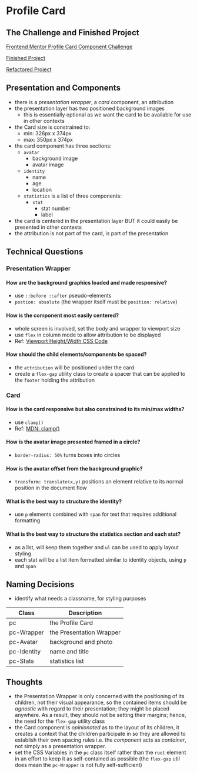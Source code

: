 # Profile Card

## The Challenge and Finished Project

[Frontend Mentor Profile Card Component Challenge](https://www.frontendmentor.io/challenges/profile-card-component-cfArpWshJ)

[Finished Project](https://janegca.github.io/fem-challenges/01-profile-card/index.html)  

[Refactored Project](https://janegca.github.io/fem-challenges/01-profile-card/index_v2.html)

## Presentation and Components

- there is a _presentation wrapper_, a _card_ component, an attribution
- the presentation layer has two positioned background images
  - this is essentially optional as we want the card to be available for use in
    other contexts
- the Card size is constrained to:
  - min: 326px x 374px
  - max: 350px x 374px
- the card component has three sections:
  - `avatar`
    - background image
    - avatar image
  - `identity`
    - name
    - age
    - location
  - `statistics` is a list of three components:
    - `stat`
      - stat number
      - label
- the card is centered in the presentation layer BUT it could easily be
  presented in other contexts
- the attribution is not part of the card, is part of the presentation

## Technical Questions

### Presentation Wrapper

#### How are the background graphics loaded and made responsive?

- use `::before ::after` pseudo-elements
- `postion: absolute` (the wrapper itself must be `position: relative`)

#### How is the component most easily centered?

- whole screen is involved, set the body and wrapper to viewport size
- use `flex` in column mode to allow attribution to be displayed
- Ref:
  [Viewport Height/Width CSS Code](https://www.exeideas.com/2013/09/viewport-height-width-css-code.html)

#### How should the child elements/components be spaced?

- the `attribution` will be positioned under the card
- create a `flex-gap` utility class to create a spacer that can be applied to
  the `footer` holding the attribution

### Card

#### How is the card responsive but also constrained to its min/max widths?

- use `clamp()`
- Ref:
  [MDN: clamp()](<https://developer.mozilla.org/en-US/docs/Web/CSS/clamp()>)

#### How is the avatar image presented framed in a circle?

- `border-radius: 50%` turns boxes into circles

#### How is the avatar offset from the background graphic?

- `transform: translate(x,y)` positions an element relative to its normal
  position in the document flow

#### What is the best way to structure the identity?

- use `p` elements combined with `span` for text that requires additional
  formatting

#### What is the best way to structure the statistics section and each stat?

- as a list, will keep them together and `ul` can be used to apply layout
  styling
- each stat will be a list item formatted similar to identity objects, using `p`
  and `span`

## Naming Decisions

- identify what needs a classname, for styling purposes

| Class       | Description              |
| ----------- | ------------------------ |
| pc          | the Profile Card         |
| pc-Wrapper  | the Presentation Wrapper |
| pc-Avatar   | background and photo     |
| pc-Identity | name and title           |
| pc-Stats    | statistics list          |

## Thoughts

- the Presentation Wrapper is only concerned with the positioning of its
  children, not their visual appearance, so the contained items should be
  _agnostic_ with regard to their presentation; they might be placed anywhere.
  As a result, they should not be setting their margins; hence, the need for the
  `flex-gap` utility class
- the Card component is _opinionated_ as to the layout of its children, it
  creates a context that the children participate in so they are allowed to
  establish their own spacing rules i.e. the _component_ acts as _container_,
  not simply as a presentation wrapper.
- set the CSS Variables in the `pc` class itself rather than the `root` element
  in an effort to keep it as self-contained as possible (the `flex-gap` util
  does mean the `pc-Wrapper` is not fully self-sufficient)
